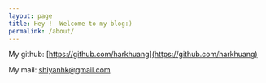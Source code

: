 ```yaml
---
layout: page
title: Hey !  Welcome to my blog:)
permalink: /about/
---
```


 
My github:
[https://github.com/harkhuang](https://github.com/harkhuang)

My mail:
[shiyanhk@gmail.com](shiyanhk@gmail.com)
 

